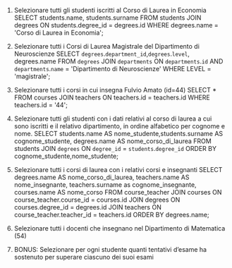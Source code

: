 <!-- query con join -->
1. Selezionare tutti gli studenti iscritti al Corso di Laurea in Economia
   SELECT students.name, students.surname
FROM students 
JOIN degrees ON students.degree_id = degrees.id 
WHERE degrees.name = 'Corso di Laurea in Economia';

2. Selezionare tutti i Corsi di Laurea Magistrale del Dipartimento di Neuroscienze
SELECT `degrees`.`department_id`,`degrees`.`level`, degrees.name
FROM `degrees`
JOIN `departments` ON `departments`.`id`
AND `departments`.`name` = 'Dipartimento di Neuroscienze'
WHERE LEVEL = 'magistrale';
3. Selezionare tutti i corsi in cui insegna Fulvio Amato (id=44)
SELECT *
FROM courses
JOIN teachers ON teachers.id = teachers.id
WHERE teachers.id = '44';
4. Selezionare tutti gli studenti con i dati relativi al corso di laurea a cui sono iscritti e il
relativo dipartimento, in ordine alfabetico per cognome e nome.
SELECT students.name AS nome_studente,students.surname AS cognome_studente, degrees.name AS nome_corso_di_laurea FROM students JOIN `degrees` ON `degree_id` = `students`.`degree_id` ORDER BY cognome_studente,nome_studente;
5. Selezionare tutti i corsi di laurea con i relativi corsi e insegnanti
SELECT degrees.name AS nome_corso_di_laurea, teachers.name AS nome_insegnante, teachers.surname as cognome_insegnante, courses.name AS nome_corso
FROM course_teacher 
JOIN courses ON course_teacher.course_id = courses.id JOIN degrees ON courses.degree_id = degrees.id JOIN teachers ON course_teacher.teacher_id = teachers.id ORDER BY degrees.name;
6. Selezionare tutti i docenti che insegnano nel Dipartimento di Matematica (54)

7.  BONUS: Selezionare per ogni studente quanti tentativi d’esame ha sostenuto per
superare ciascuno dei suoi esami
